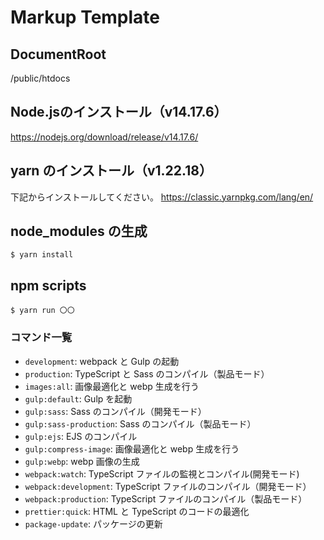 # Markup Template

## DocumentRoot

/public/htdocs

## Node.jsのインストール（v14.17.6）
https://nodejs.org/download/release/v14.17.6/

## yarn のインストール（v1.22.18）
下記からインストールしてください。
https://classic.yarnpkg.com/lang/en/

## node_modules の生成

    $ yarn install

## npm scripts
    $ yarn run 〇〇

### コマンド一覧

- `development`: webpack と Gulp の起動
- `production`: TypeScript と Sass のコンパイル（製品モード）
- `images:all`: 画像最適化と webp 生成を行う
- `gulp:default`: Gulp を起動
- `gulp:sass`: Sass のコンパイル（開発モード）
- `gulp:sass-production`: Sass のコンパイル（製品モード）
- `gulp:ejs`: EJS のコンパイル
- `gulp:compress-image`: 画像最適化と webp 生成を行う
- `gulp:webp`: webp 画像の生成
- `webpack:watch`: TypeScript ファイルの監視とコンパイル(開発モード)
- `webpack:development`: TypeScript ファイルのコンパイル（開発モード）
- `webpack:production`: TypeScript ファイルのコンパイル（製品モード）
- `prettier:quick`: HTML と TypeScript のコードの最適化
- `package-update`: パッケージの更新
